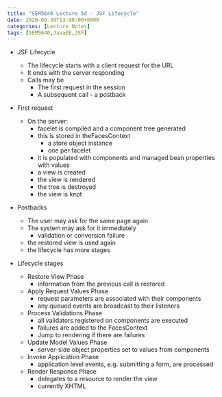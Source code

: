 ```yaml
---
title: "SEM5640 Lecture 5d - JSF Lifecycle"
date: 2020-09-30T13:00:00+0000
categories: [Lecture Notes]
tags: [SEM5640,JavaEE,JSF]
---
```

* JSF Lifecycle
  * The lifecycle starts with a client request for the URL
  * It ends with the server responding
  * Calls may be
    * The first request in the session
    * A subsequent call - a postback

* First request
  * On the server:
    * facelet is compiled and a component tree generated
    * this is stored in theFacesContext
      * a store object instance
      * one per facelet
    * it is populated with components and managed bean properties with values
    * a view is created
    * the view is rendered
    * the tree is destroyed
    * the view is kept

* Postbacks
  * The user may ask for the same page again
  * The system may ask for it immediately
    * validation or conversion failure
  * the restored view is used again
  * the lifecycle has more stages

* Lifecycle stages
  * Restore View Phase
    * information from the previous call is restored
  * Apply Request Values Phase
    * request parameters are associated with their components
    * any queued events are broadcast to their listeners
  * Process Validations Phase
    * all validators registered on components are executed
    * failures are added to the FacesContext
    * Jump to rendering if there are failures
  * Update Model Values Phase
    * server-side object properties set to values from components
  * Invoke Application Phase
    * application level events, e.g. submitting a form, are processed
  * Render Response Phase
    * delegates to a resource to render the view
    * currently XHTML
